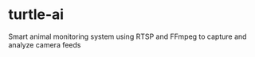 # turtle-ai
Smart animal monitoring system using RTSP and FFmpeg to capture and analyze camera feeds
